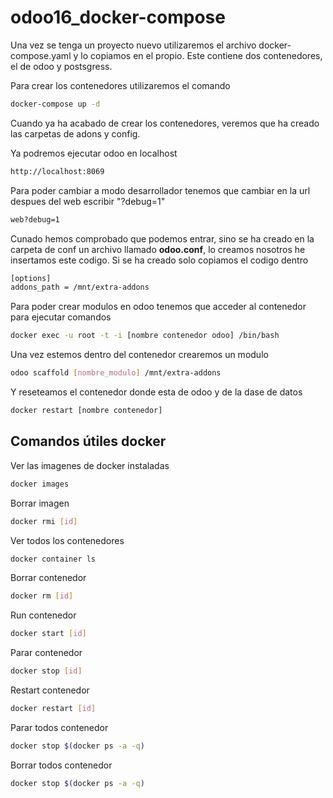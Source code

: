 # odoo16_docker-compose

Una vez se tenga un proyecto nuevo utilizaremos el archivo docker-compose.yaml y lo copiamos en el propio. Este contiene dos contenedores, el de odoo y postsgress.

Para crear los contenedores utilizaremos el comando 

```bash  
docker-compose up -d 
```

Cuando ya ha acabado de crear los contenedores, veremos que ha creado las carpetas de adons y config. 

Ya podremos ejecutar odoo en localhost

```bash  
http://localhost:8069 
```

Para poder cambiar a modo desarrollador tenemos que cambiar en la url despues del web escribir "?debug=1"

```bash  
web?debug=1
```

Cunado hemos comprobado que podemos entrar, sino se ha creado en la carpeta de conf un archivo llamado <strong>odoo.conf</strong>, lo creamos nosotros he insertamos este codigo. Si se ha creado solo copiamos el codigo dentro

```bash  
[options]
addons_path = /mnt/extra-addons
```

Para poder crear modulos en odoo tenemos que acceder al contenedor para ejecutar comandos

```bash  
docker exec -u root -t -i [nombre contenedor odoo] /bin/bash
```

Una vez estemos dentro del contenedor crearemos un modulo

```bash  
odoo scaffold [nombre_modulo] /mnt/extra-addons
```

Y reseteamos el contenedor donde esta de odoo y de la dase de datos

```bash
docker restart [nombre contenedor]
```



## Comandos útiles docker

Ver las imagenes de docker instaladas 
```bash
docker images
```

Borrar imagen 
```bash
docker rmi [id]
```

Ver todos los contenedores 
```bash
docker container ls
```

Borrar contenedor 
```bash
docker rm [id]
```

Run contenedor 
```bash
docker start [id]
```

Parar contenedor 
```bash
docker stop [id]
```


Restart contenedor 
```bash
docker restart [id]
```

Parar todos contenedor 
```bash
docker stop $(docker ps -a -q)
```

Borrar todos contenedor 
```bash
docker stop $(docker ps -a -q)
```
